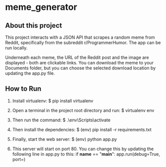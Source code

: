 # meme_generator

## About this project
This project interacts with a JSON API that scrapes a random meme from Reddit, specifically from the subreddit r/ProgrammerHumor. The app can be run locally. 

Underneath each meme, the URL of the Reddit post and the image are displayed - both are clickable links. You can download the meme to your Documents folder, but you can choose the selected download location by updating the app.py file. 

## How to Run

1. Install virtualenv:
    $ pip install virtualenv

2. Open a terminal in the project root directory and run:
    $ virtualenv env

3. Then run the command:
    $ .\env\Scripts\activate

4. Then install the dependencies:
    $ (env) pip install -r requirements.txt

5. Finally, start the web server:
    $ (env) python app.py

6. This server will start on port 80. You can change this by updating the following line in app.py to this:
    if __name__ == "__main__":
    app.run(debug=True, port=<desired port>)

